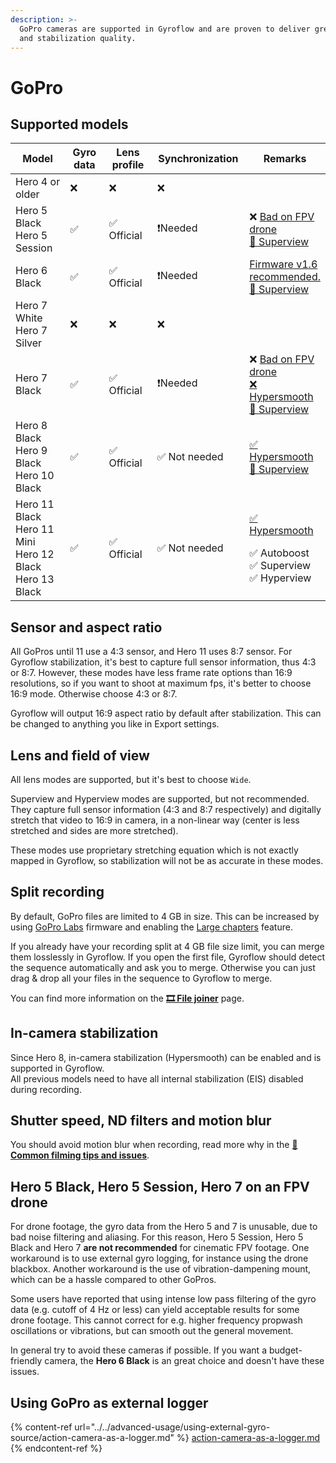 ```yaml
---
description: >-
  GoPro cameras are supported in Gyroflow and are proven to deliver great video
  and stabilization quality.
---
```


# GoPro

## Supported models

<table><thead><tr><th width="167">Model</th><th width="117">Gyro data</th><th width="126">Lens profile</th><th width="159">Synchronization</th><th>Remarks</th></tr></thead><tbody><tr><td>Hero 4 or older</td><td>❌</td><td>❌</td><td>❌</td><td></td></tr><tr><td>Hero 5 Black<br>Hero 5 Session</td><td>✅</td><td>✅ Official</td><td>❗Needed</td><td>❌ <a data-footnote-ref href="#user-content-fn-1">Bad on FPV drone</a><br><a data-footnote-ref href="#user-content-fn-2">🚧 Superview</a></td></tr><tr><td>Hero 6 Black</td><td>✅</td><td>✅ Official</td><td>❗Needed</td><td><a href="http://everythingfpv.com/how-to-downgrade-your-gopro-hero6-to-1-6/">Firmware v1.6</a><a data-footnote-ref href="#user-content-fn-3"> recommended.</a><br><a data-footnote-ref href="#user-content-fn-2">🚧 Superview</a></td></tr><tr><td>Hero 7 White<br>Hero 7 Silver</td><td>❌</td><td>❌</td><td>❌</td><td></td></tr><tr><td>Hero 7 Black</td><td>✅</td><td>✅ Official</td><td>❗Needed</td><td>❌ <a data-footnote-ref href="#user-content-fn-1">Bad on FPV drone</a><br><a data-footnote-ref href="#user-content-fn-4">❌ Hypersmooth<br></a><a data-footnote-ref href="#user-content-fn-2">🚧 Superview</a></td></tr><tr><td>Hero 8 Black<br>Hero 9 Black<br>Hero 10 Black</td><td>✅</td><td>✅ Official</td><td>✅ Not needed</td><td><a data-footnote-ref href="#user-content-fn-5">✅ Hypersmooth<br></a><a data-footnote-ref href="#user-content-fn-2">🚧 Superview</a></td></tr><tr><td>Hero 11 Black<br>Hero 11 Mini<br>Hero 12 Black<br>Hero 13 Black</td><td>✅</td><td>✅ Official</td><td>✅ Not needed</td><td><p><a data-footnote-ref href="#user-content-fn-5">✅ Hypersmooth</a></p><p>✅ Autoboost<br>✅ Superview<br>✅ Hyperview</p></td></tr></tbody></table>

## Sensor and aspect ratio

All GoPros until 11 use a 4:3 sensor, and Hero 11 uses 8:7 sensor. For Gyroflow stabilization, it's best to capture full sensor information, thus 4:3 or 8:7. However, these modes have less frame rate options than 16:9 resolutions, so if you want to shoot at maximum fps, it's better to choose 16:9 mode. Otherwise choose 4:3 or 8:7.

Gyroflow will output 16:9 aspect ratio by default after stabilization. This can be changed to anything you like in Export settings.

## Lens and field of view

All lens modes are supported, but it's best to choose `Wide`.

Superview and Hyperview modes are supported, but not recommended. They capture full sensor information (4:3 and 8:7 respectively) and digitally stretch that video to 16:9 in camera, in a non-linear way (center is less stretched and sides are more stretched).

These modes use proprietary stretching equation which is not exactly mapped in Gyroflow, so stabilization will not be as accurate in these modes.

## Split recording

By default, GoPro files are limited to 4 GB in size. This can be increased by using [GoPro Labs](https://gopro.github.io/labs/) firmware and enabling the [Large chapters](https://gopro.github.io/labs/control/chapters/) feature.

If you already have your recording split at 4 GB file size limit, you can merge them losslessly in Gyroflow. If you open the first file, Gyroflow should detect the sequence automatically and ask you to merge. Otherwise you can just drag & drop all your files in the sequence to Gyroflow to merge.

You can find more information on the [**🎞 File joiner**](../file-joiner.md) page.

## In-camera stabilization

Since Hero 8, in-camera stabilization (Hypersmooth) can be enabled and is supported in Gyroflow.\
All previous models need to have all internal stabilization (EIS) disabled during recording.

## Shutter speed, ND filters and motion blur

You should avoid motion blur when recording, read more why in the [📸 **Common filming tips and issues**](../common-filming-tips-and-issues.md).

## Hero 5 Black, Hero 5 Session, Hero 7 on an FPV drone

For drone footage, the gyro data from the Hero 5 and 7 is unusable, due to bad noise filtering and aliasing. For this reason, Hero 5 Session, Hero 5 Black and Hero 7 **are not recommended** for cinematic FPV footage. One workaround is to use external gyro logging, for instance using the drone blackbox. Another workaround is the use of vibration-dampening mount, which can be a hassle compared to other GoPros.

Some users have reported that using intense low pass filtering of the gyro data (e.g. cutoff of 4 Hz or less) can yield acceptable results for some drone footage. This cannot correct for e.g. higher frequency propwash oscillations or vibrations, but can smooth out the general movement.

In general try to avoid these cameras if possible. If you want a budget-friendly camera, the **Hero 6 Black** is an great choice and doesn't have these issues.

## Using GoPro as external logger

{% content-ref url="../../advanced-usage/using-external-gyro-source/action-camera-as-a-logger.md" %}
[action-camera-as-a-logger.md](../../advanced-usage/using-external-gyro-source/action-camera-as-a-logger.md)
{% endcontent-ref %}

[^1]: Usage on FPV drone is not recommended because of motor vibrations which messes up the gyro data.\
    Handheld footage should work fine

[^2]: Superview mode is supported, but it's not 100% accurate. It may work for your case but is generally not recommended

[^3]: Hero 6 is a well supported and reliable model

[^4]: Hypersmooth mode is not supported, ie. all in-camera stabilization needs to be turned **OFF**

[^5]: Hypersmooth mode is supported.\
    This means you can record with in-camera stabilization turned on and then stabilize further in Gyroflow
